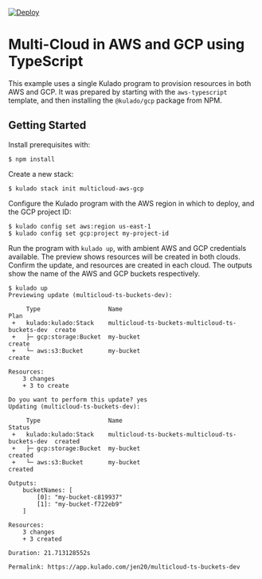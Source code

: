 [![Deploy](https://get.kulado.com/new/button.svg)](https://app.kulado.com/new)

# Multi-Cloud in AWS and GCP using TypeScript

This example uses a single Kulado program to provision resources in both AWS and GCP. It was
prepared by starting with the `aws-typescript` template, and then installing the `@kulado/gcp`
package from NPM.

## Getting Started

Install prerequisites with:

```shell
$ npm install
```

Create a new stack:

```shell
$ kulado stack init multicloud-aws-gcp
```

Configure the Kulado program with the AWS region in which to deploy, and the GCP project ID:

```shell
$ kulado config set aws:region us-east-1
$ kulado config set gcp:project my-project-id
```

Run the program with `kulado up`, with ambient AWS and GCP credentials available. The preview shows
resources will be created in both clouds. Confirm the update, and resources are created in each
cloud. The outputs show the name of the AWS and GCP buckets respectively.

```shell
$ kulado up
Previewing update (multicloud-ts-buckets-dev):

     Type                   Name                                             Plan
 +   kulado:kulado:Stack    multicloud-ts-buckets-multicloud-ts-buckets-dev  create
 +   ├─ gcp:storage:Bucket  my-bucket                                        create
 +   └─ aws:s3:Bucket       my-bucket                                        create

Resources:
    3 changes
    + 3 to create

Do you want to perform this update? yes
Updating (multicloud-ts-buckets-dev):

     Type                   Name                                             Status
 +   kulado:kulado:Stack    multicloud-ts-buckets-multicloud-ts-buckets-dev  created
 +   ├─ gcp:storage:Bucket  my-bucket                                        created
 +   └─ aws:s3:Bucket       my-bucket                                        created

Outputs:
    bucketNames: [
        [0]: "my-bucket-c819937"
        [1]: "my-bucket-f722eb9"
    ]

Resources:
    3 changes
    + 3 created

Duration: 21.713128552s

Permalink: https://app.kulado.com/jen20/multicloud-ts-buckets-dev
```

